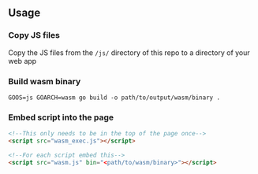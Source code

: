 ## Usage
### Copy JS files
Copy the JS files from the `/js/` directory of this repo to a directory of your web app

### Build wasm binary
`GOOS=js GOARCH=wasm go build -o path/to/output/wasm/binary .`

### Embed script into the page
```html
<!--This only needs to be in the top of the page once-->
<script src="wasm_exec.js"></script>

<!--For each script embed this-->
<script src="wasm.js" bin="<path/to/wasm/binary>"></script>
```